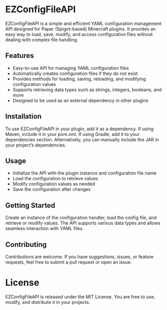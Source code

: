 # EZConfigFileAPI
EZConfigFileAPI is a simple and efficient YAML configuration management API designed for Paper (Spigot-based) Minecraft plugins. It provides an easy way to load, save, modify, and access configuration files without dealing with complex file handling.

## Features
- Easy-to-use API for managing YAML configuration files
- Automatically creates configuration files if they do not exist
- Provides methods for loading, saving, reloading, and modifying configuration values
- Supports retrieving data types such as strings, integers, booleans, and more
- Designed to be used as an external dependency in other plugins 

## Installation

To use EZConfigFileAPI in your plugin, add it as a dependency. If using Maven, include it in your pom.xml. If using Gradle, add it to your dependencies section. Alternatively, you can manually include the JAR in your project’s dependencies.

## Usage
- Initialize the API with the plugin instance and configuration file name
- Load the configuration to retrieve values
- Modify configuration values as needed
- Save the configuration after changes
## Getting Started

Create an instance of the configuration handler, load the config file, and retrieve or modify values. The API supports various data types and allows seamless interaction with YAML files.

## Contributing
Contributions are welcome. If you have suggestions, issues, or feature requests, feel free to submit a pull request or open an issue.

# License
EZConfigFileAPI is released under the MIT License. You are free to use, modify, and distribute it in your projects.


